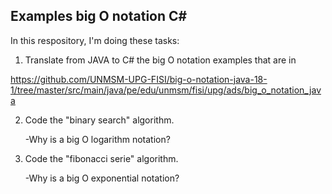 Examples big O notation C#
-------------------------

In this respository, I'm doing these tasks:

1. Translate from JAVA to C# the big O notation examples that are in  

https://github.com/UNMSM-UPG-FISI/big-o-notation-java-18-1/tree/master/src/main/java/pe/edu/unmsm/fisi/upg/ads/big_o_notation_java

2. Code the "binary search" algorithm.

   -Why is a big O logarithm notation?
  
3. Code the "fibonacci serie" algorithm.

   -Why is a big O exponential notation?
